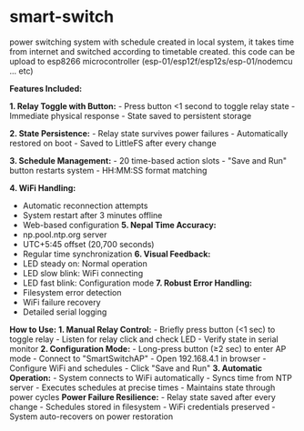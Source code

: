 # smart-switch
power switching system with schedule created in local system, it takes time from internet and switched according to timetable created.
this code can be upload to esp8266 microcontroller (esp-01/esp12f/esp12s/esp-01/nodemcu ... etc)

**Features Included:**

**1.	Relay Toggle with Button:**
    -	Press button <1 second to toggle relay state
    -	Immediate physical response
    -	State saved to persistent storage
    
**2.	State Persistence:**
    -	Relay state survives power failures
    -	Automatically restored on boot
    -	Saved to LittleFS after every change
    
**3.	Schedule Management:**
    -	20 time-based action slots
    -	"Save and Run" button restarts system
    -	HH:MM:SS format matching
    
**4.	WiFi Handling:**
  -	Automatic reconnection attempts
  -	System restart after 3 minutes offline
  -	Web-based configuration
**5.	Nepal Time Accuracy:**
  -	np.pool.ntp.org server
  -	UTC+5:45 offset (20,700 seconds)
  -	Regular time synchronization
**6.	Visual Feedback:**
  -	LED steady on: Normal operation
  -	LED slow blink: WiFi connecting
  -	LED fast blink: Configuration mode
**7.	Robust Error Handling:**
  -	Filesystem error detection
  -	WiFi failure recovery
  -	Detailed serial logging

**How to Use:**
**1.	Manual Relay Control:**
    -	Briefly press button (<1 sec) to toggle relay
    -	Listen for relay click and check LED
    -	Verify state in serial monitor
**2.	Configuration Mode:**
    -	Long-press button (≥2 sec) to enter AP mode
    -	Connect to "SmartSwitchAP"
    -	Open 192.168.4.1 in browser
    -	Configure WiFi and schedules
    -	Click "Save and Run"
**3.	Automatic Operation:**
    -	System connects to WiFi automatically
    -	Syncs time from NTP server
    -	Executes schedules at precise times
    -	Maintains state through power cycles
**Power Failure Resilience:**
    -	Relay state saved after every change
    -	Schedules stored in filesystem
    -	WiFi credentials preserved
    -	System auto-recovers on power restoration
    
   

